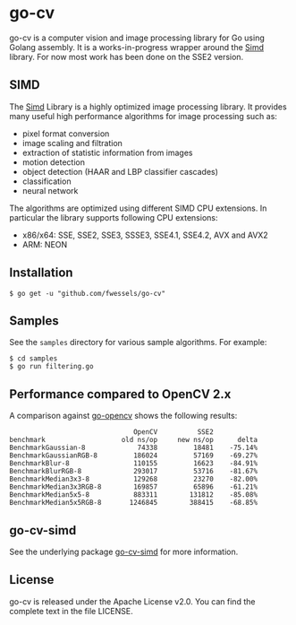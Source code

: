 # go-cv

go-cv is a computer vision and image processing library for Go using Golang assembly. It is a works-in-progress wrapper around the [Simd](https://github.com/ermig1979/Simd) library. For now most work has been done on the SSE2 version.

## SIMD
The [Simd](https://github.com/ermig1979/Simd) Library is a highly optimized image processing library. It provides many useful high performance algorithms for image processing such as:
- pixel format conversion
- image scaling and filtration
- extraction of statistic information from images
- motion detection
- object detection (HAAR and LBP classifier cascades)
- classification
- neural network

The algorithms are optimized using different SIMD CPU extensions. In particular the library supports following CPU extensions:
- x86/x64: SSE, SSE2, SSE3, SSSE3, SSE4.1, SSE4.2, AVX and AVX2
- ARM: NEON

## Installation

```
$ go get -u "github.com/fwessels/go-cv"
```

## Samples

See the `samples` directory for various sample algorithms. For example:

```
$ cd samples
$ go run filtering.go
```

## Performance compared to OpenCV 2.x

A comparison against [go-opencv](https://github.com/lazywei/go-opencv) shows the following results:

```
                               OpenCV          SSE2
benchmark                   old ns/op     new ns/op      delta
BenchmarkGaussian-8             74338         18481    -75.14%
BenchmarkGaussianRGB-8         186024         57169    -69.27%
BenchmarkBlur-8                110155         16623    -84.91%
BenchmarkBlurRGB-8             293017         53716    -81.67%
BenchmarkMedian3x3-8           129268         23270    -82.00%
BenchmarkMedian3x3RGB-8        169857         65896    -61.21%
BenchmarkMedian5x5-8           883311        131812    -85.08%
BenchmarkMedian5x5RGB-8       1246845        388415    -68.85%
```


## go-cv-simd

See the underlying package [go-cv-simd](https://github.com/fwessels/go-cv-simd/) for more information.

## License

go-cv is released under the Apache License v2.0. You can find the complete text in the file LICENSE.
